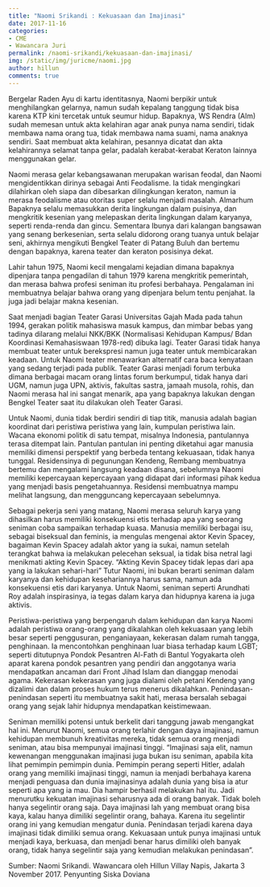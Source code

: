 ```yaml
---
title: "Naomi Srikandi : Kekuasaan dan Imajinasi"
date: 2017-11-16
categories:
- CME
- Wawancara Juri
permalink: /naomi-srikandi/kekuasaan-dan-imajinasi/
img: /static/img/juricme/naomi.jpg
author: hillun
comments: true
---
```


Bergelar Raden Ayu di kartu identitasnya, Naomi berpikir untuk menghilangkan gelarnya, namun sudah kepalang tanggung tidak bisa karena KTP kini tercetak untuk seumur hidup. Bapaknya, WS Rendra (Alm) sudah memesan untuk akta kelahiran agar anak punya nama sendiri, tidak membawa nama orang tua, tidak membawa nama suami, nama anaknya sendiri. Saat membuat akta kelahiran, pesannya dicatat dan akta kelahirannya selamat tanpa gelar, padalah kerabat-kerabat Keraton lainnya menggunakan gelar.

Naomi merasa gelar kebangsawanan merupakan warisan feodal, dan Naomi mengidentikkan dirinya sebagai Anti Feodalisme. Ia tidak mengingkari dilahirkan oleh siapa dan dibesarkan dilingkungan keraton, namun ia merasa feodalisme atau otoritas super selalu menjadi masalah. Almarhum Bapaknya selalu memasukkan derita lingkungan dalam puisinya, dan mengkritik kesenian yang melepaskan derita lingkungan dalam karyanya, seperti renda-renda dan gincu. Sementara Ibunya dari kalangan bangsawan yang senang berkesenian, serta selalu didorong orang tuanya untuk belajar seni, akhirnya mengikuti Bengkel Teater di Patang Buluh dan bertemu dengan bapaknya, karena teater dan keraton posisinya dekat.

Lahir tahun 1975, Naomi kecil mengalami kejadian dimana bapaknya dipenjara tanpa pengadilan di tahun 1979 karena mengkritik pemerintah, dan merasa bahwa profesi seniman itu profesi berbahaya. Pengalaman ini membuatnya belajar bahwa orang yang dipenjara belum tentu penjahat. Ia juga jadi belajar makna kesenian.

Saat menjadi bagian Teater Garasi Universitas Gajah Mada pada tahun 1994, gerakan politik mahasiswa masuk kampus, dan mimbar bebas yang tadinya dilarang melalui NKK/BKK (Normalisasi Kehidupan Kampus/ Bdan Koordinasi Kemahasiswaan 1978-red) dibuka lagi. Teater Garasi tidak hanya membuat teater untuk berekspresi namun juga teater untuk membicarakan keadaan. Untuk Naomi teater menawarkan alternatif cara baca kenyataan yang sedang terjadi pada publik. Teater Garasi menjadi forum terbuka dimana berbagai macam orang lintas forum berkumpul, tidak hanya dari UGM, namun juga UPN, aktivis, fakultas sastra, jamaah musola, rohis, dan Naomi merasa hal ini sangat menarik, apa yang bapaknya lakukan dengan Bengkel Teater saat itu dilakukan oleh Teater Garasi.

Untuk Naomi, dunia tidak berdiri sendiri di tiap titik, manusia adalah bagian koordinat dari peristiwa peristiwa yang lain, kumpulan peristiwa lain. Wacana ekonomi politik di satu tempat, misalnya Indonesia, pantulannya terasa ditempat lain. Pantulan pantulan ini penting diketahui agar manusia memiliki dimensi perspektif yang berbeda tentang kekuasaan, tidak hanya tunggal. Residensinya di pegunungan Kendeng, Rembang membuatnya bertemu dan mengalami langsung keadaan disana, sebelumnya Naomi memiliki kepercayaan kepercayaan yang didapat dari informasi pihak kedua yang menjadi basis pengetahuannya. Residensi membuatnya mampu melihat langsung, dan mengguncang kepercayaan sebelumnya.

Sebagai pekerja seni yang matang, Naomi merasa seluruh karya yang dihasilkan harus memiliki konsekuensi etis terhadap apa yang seorang seniman coba sampaikan terhadap kuasa. Manusia memiliki berbagai isu, sebagai biseksual dan feminis, ia mengulas mengenai aktor Kevin Spacey, bagaiman Kevin Spacey adalah aktor yang ia sukai, namun setelah terangkat bahwa ia melakukan pelecehan seksual, ia tidak bisa netral lagi menikmati akting Kevin Spacey. “Akting Kevin Spacey tidak lepas dari apa yang ia lakukan sehari-hari” Tutur Naomi, ini bukan berarti seniman dalam karyanya dan kehidupan kesehariannya harus sama, namun ada konsekuensi etis dari karyanya. Untuk Naomi, seniman seperti Arundhati Roy adalah inspirasinya, ia tegas dalam karya dan hidupnya karena ia juga aktivis.

Peristiwa-peristiwa yang berpengaruh dalam kehidupan dan karya Naomi adalah peristiwa orang-orang yang dikalahkan oleh kekuasaan yang lebih besar seperti penggusuran, penganiayaan, kekerasan dalam rumah tangga, penghinaan. Ia mencontohkan penghinaan luar biasa terhadap kaum LGBT; seperti ditutupnya Pondok Pesantren Al-Fath di Bantul Yogyakarta oleh aparat karena pondok pesantren yang pendiri dan anggotanya waria mendapatkan ancaman dari Front Jihad Islam dan dianggap menodai agama. Kekerasan kekerasan yang juga dialami oleh petani Kendeng yang dizalimi dan dalam proses hukum terus menerus dikalahkan. Penindasan-penindasan seperti itu membuatnya sakit hati, merasa bersalah sebagai orang yang sejak lahir hidupnya mendapatkan keistimewaan.

Seniman memiliki potensi untuk berkelit dari tanggung jawab mengangkat hal ini. Menurut Naomi, semua orang terlahir dengan daya imajinasi, namun kehidupan membunuh kreativitas mereka, tidak semua orang menjadi seniman, atau bisa mempunyai imajinasi tinggi.
“Imajinasi saja elit, namun kewenangan menggunakan imajinasi juga bukan isu seniman, apabila kita lihat pemimpin pemimpin dunia. Pemimpin perang seperti Hitler, adalah orang yang memiliki imajinasi tinggi, namun ia menjadi berbahaya karena menjadi penguasa dan dunia imajinasinya adalah dunia yang bisa ia atur seperti apa yang ia mau. Dia hampir berhasil melakukan hal itu. Jadi menurutku kekuatan imajinasi seharusnya ada di orang banyak. Tidak boleh hanya segelintir orang saja. Daya imajinasi lah yang membuat orang bisa kaya, kalau hanya dimiliki segelintir orang, bahaya. Karena itu segelintir orang ini yang kemudian mengatur dunia. Penindasan terjadi karena daya imajinasi tidak dimiliki semua orang. Kekuasaan untuk punya imajinasi untuk menjadi kaya, berkuasa, dan menjadi benar harus dimiliki oleh banyak orang, tidak hanya segelintir saja yang kemudian melakukan penindasan”.

Sumber: Naomi Srikandi. Wawancara oleh Hillun Villay Napis, Jakarta 3 November 2017. Penyunting Siska Doviana

